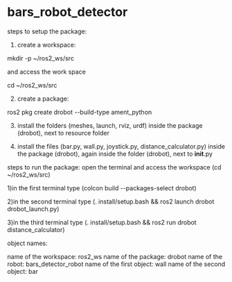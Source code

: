 # bars_robot_detector

steps to setup the package:

1) create a workspace:

mkdir -p ~/ros2_ws/src

and access the work space

cd ~/ros2_ws/src

2) create a package:

ros2 pkg create drobot --build-type ament_python

3) install the folders (meshes, launch, rviz, urdf) inside the package (drobot), next to resource folder

4) install the files (bar.py, wall.py, joystick.py, distance_calculator.py) inside the package (drobot), again inside the folder (drobot), next to __init__.py


steps to run the package: open the terminal and access the workspace (cd ~/ros2_ws/src)

1)in the first terminal type (colcon build --packages-select drobot)

2)in the second terminal type (. install/setup.bash && ros2 launch drobot drobot_launch.py)

3)in the third terminal type (. install/setup.bash && ros2 run drobot distance_calculator)


object names:

name of the workspace: ros2_ws
name of the package: drobot
name of the robot: bars_detector_robot
name of the first object: wall
name of the second object: bar


